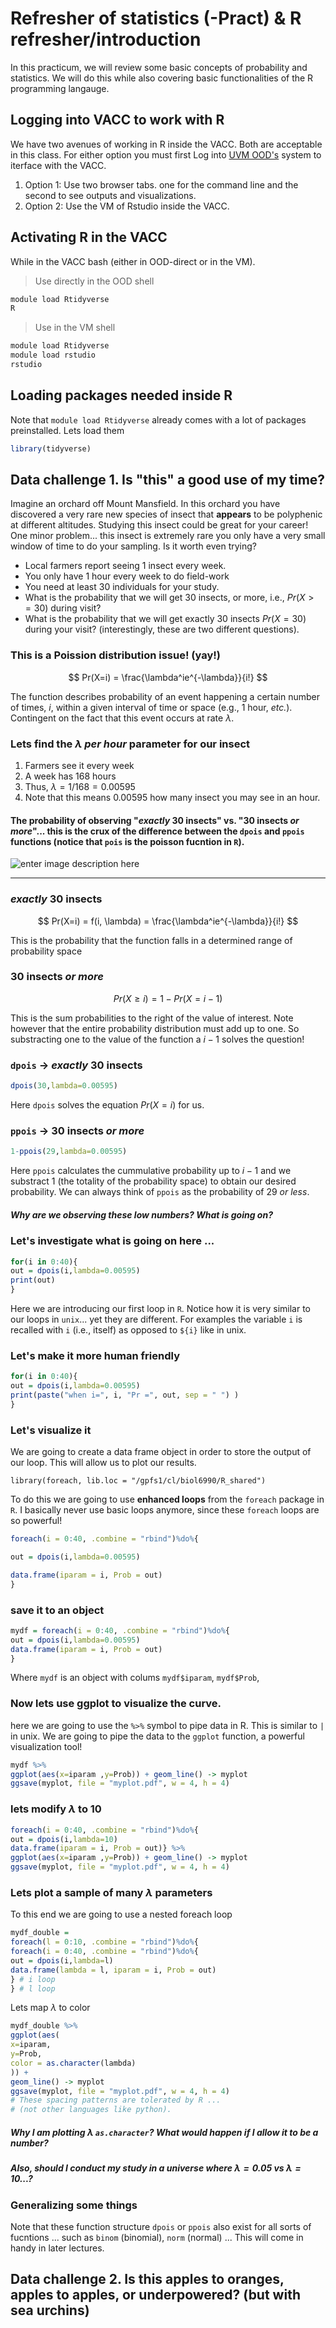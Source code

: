 # Refresher of statistics (-Pract) & R refresher/introduction

In this practicum, we will review some basic concepts of probability and statistics. We will do this while also covering basic functionalities of the R programming langauge.

## Logging into VACC to work with R

We have two avenues of working in R inside the VACC. Both are acceptable in this class. For either option you must first Log into [UVM OOD's](https://www.uvm.edu/vacc/kb/knowledge-base/ondemand/) system to iterface with the VACC.

1. Option 1: Use two browser tabs. one for the command line and the second to see outputs and visualizations.
2. Option 2: Use the VM of Rstudio inside the VACC.

## Activating R in the VACC

While in the VACC bash (either in OOD-direct or in the VM). 
> Use directly in the OOD shell
```bash
module load Rtidyverse
R
```
> Use in the VM shell 
```bash
module load Rtidyverse
module load rstudio
rstudio
```
## Loading packages needed inside R
Note that `module load Rtidyverse` already comes with a lot of packages preinstalled. Lets load them
```r
library(tidyverse)
```

## Data challenge 1. Is "this" a good use of my time?

Imagine an orchard off Mount Mansfield. In this orchard you have discovered a very rare new species of insect that **appears** to be polyphenic at different altitudes. Studying this insect could be great for your career! One minor problem... this insect is extremely rare you only have a very small window of time to do your sampling. Is it worth even trying? 

* Local farmers report seeing 1 insect every week.
* You only have 1 hour every week to do field-work
* You need at least 30 individuals for your study. 
* What is the probability that we will get 30 insects, or more, i.e., $Pr(X >= 30)$ during visit?
* What is the probability that we will get exactly 30 insects $Pr(X = 30)$ during your visit? (interestingly, these are two different questions). 

### This is a Poission distribution issue! (yay!)

$$
Pr(X=i) =  \frac{\lambda^ie^{-\lambda}}{i!}
$$

The function describes probability of an event happening a certain number of times, $i$, within a given interval of time or space (e.g., 1 hour, _etc._). Contingent on the fact that this event occurs at rate $\lambda$.

### Lets find the $\lambda$ _per hour_ parameter for our insect
1. Farmers see it every week
2. A week has 168 hours
3. Thus, $\lambda = 1/168 = 0.00595$  
4. Note that this means $0.00595$ how many insect you may see in an hour.

#### The probability of observing "_exactly_ 30 insects" vs. "30 insects _or more_"... this is the crux of the difference between the `dpois` and `ppois` functions (notice that `pois` is the poisson fucntion in `R`).
 
![enter image description here](https://raw.githubusercontent.com/Jcbnunez/uvm-fqr/main/etc/Figures/prac3/Poiss.differences.ipd.png)

---
### _exactly_ 30 insects

$$
Pr(X=i) = f(i, \lambda) =  \frac{\lambda^ie^{-\lambda}}{i!}
$$

This is the probability that the function falls in a determined range of probability space
### 30 insects _or more_

$$
Pr(X\ge i) =   1 - Pr(X=i-1) 
$$

This is the sum probabilities to the right of the value of interest. Note however that the entire probability distribution must add up to one. So substracting one to the value  of the function a $i-1$ solves the question!

### `dpois` -> _exactly_ 30 insects
```r
dpois(30,lambda=0.00595)
```
Here `dpois` solves the equation $Pr(X=i)$ for us.

### `ppois` -> 30 insects _or more_ 
```r
1-ppois(29,lambda=0.00595)
```
Here `ppois` calculates the cummulative probability up to $i-1$ and we substract $1$ (the totality of the probability space) to obtain our desired probability. We can always think of `ppois` as the probability of 29 _or less_.

##### Why are we observing these low numbers? What is going on?

### Let's investigate what is going on here ...
```r
for(i in 0:40){
out = dpois(i,lambda=0.00595)
print(out)
}
```
Here we are introducing our first loop in `R`. Notice how it is very similar to our loops in `unix`... yet they are different. For examples the variable `i` is recalled with `i` (i.e., itself) as opposed to `${i}` like in unix. 
### Let's make it more human friendly
```r
for(i in 0:40){
out = dpois(i,lambda=0.00595)
print(paste("when i=", i, "Pr =", out, sep = " ") )
}
```
### Let's visualize it
We are going to create a data frame object in order to store the output of our loop. This will allow us to plot our results.
```
library(foreach, lib.loc = "/gpfs1/cl/biol6990/R_shared")
```
To do this we are going to use **enhanced loops** from the `foreach` package in `R`. I basically never use basic loops anymore, since these `foreach` loops are so powerful!
```r
foreach(i = 0:40, .combine = "rbind")%do%{

out = dpois(i,lambda=0.00595)

data.frame(iparam = i, Prob = out)
}
```
### save it to an object

```r
mydf = foreach(i = 0:40, .combine = "rbind")%do%{
out = dpois(i,lambda=0.00595)
data.frame(iparam = i, Prob = out)
}
```
Where `mydf` is an object with colums `mydf$iparam`, `mydf$Prob`,

### Now lets use ggplot to visualize the curve.
here we are going to use the `%>%` symbol to pipe data in R. This is similar to `|` in unix. We are going to pipe the data to the `ggplot` function, a powerful visualization tool! 
```r
mydf %>% 
ggplot(aes(x=iparam ,y=Prob)) + geom_line() -> myplot
ggsave(myplot, file = "myplot.pdf", w = 4, h = 4)
```
### lets modify $\lambda$ to 10
```r
foreach(i = 0:40, .combine = "rbind")%do%{
out = dpois(i,lambda=10)
data.frame(iparam = i, Prob = out)} %>%
ggplot(aes(x=iparam ,y=Prob)) + geom_line() -> myplot
ggsave(myplot, file = "myplot.pdf", w = 4, h = 4)
```
### Lets plot a sample of  many $\lambda$ parameters
To this end we are going to use a nested foreach loop
```r
mydf_double = 
foreach(l = 0:10, .combine = "rbind")%do%{
foreach(i = 0:40, .combine = "rbind")%do%{
out = dpois(i,lambda=l)
data.frame(lambda = l, iparam = i, Prob = out)
} # i loop
} # l loop
```
Lets map $\lambda$  to color
```r
mydf_double %>% 
ggplot(aes(
x=iparam,
y=Prob,
color = as.character(lambda) 
)) + 
geom_line() -> myplot
ggsave(myplot, file = "myplot.pdf", w = 4, h = 4)
# These spacing patterns are tolerated by R ...
# (not other languages like python).
```
##### Why I am plotting $\lambda$ `as.character`? What would happen if I allow it to be a number?
##### Also, should I conduct my study in a universe where $\lambda=0.05$ vs $\lambda=10$...?

### Generalizing some things
Note that these function structure `dpois` or `ppois` also exist for all sorts of fucntions ... such as `binom` (binomial), `norm` (normal) ... This will come in handy in later lectures.


## Data challenge 2. Is this apples to oranges, apples to apples, or underpowered? (but with sea urchins)

